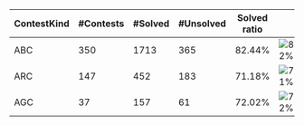 | ContestKind | #Contests | #Solved | #Unsolved | Solved ratio | |
| - | - | - | - | - | - |
| ABC | 350 | 1713 | 365 | 82.44% | ![82%](https://progress-bar.xyz/82?title=Solved) |
| ARC | 147 | 452 | 183 | 71.18% | ![71%](https://progress-bar.xyz/71?title=Solved) |
| AGC | 37 | 157 | 61 | 72.02% | ![72%](https://progress-bar.xyz/72?title=Solved) |
